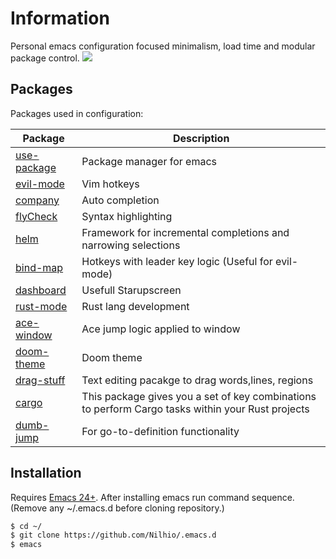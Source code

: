 # Information
Personal emacs configuration focused minimalism, load time and modular package control.
![](http://i.imgur.com/b7VGWE3.png)
## Packages
Packages used in configuration:

| Package | Description |
| ------ | ------ |
| [use-package](https://github.com/jwiegley/use-package) | Package manager for emacs|
| [evil-mode](https://github.com/emacs-evil/evil) | Vim hotkeys |
| [company](https://github.com/company-mode/company-mode) | Auto completion |
| [flyCheck](https://github.com/flycheck/flycheck) | Syntax highlighting |
| [helm](https://github.com/emacs-helm/helm) | Framework for incremental completions and narrowing selections |
| [bind-map](https://github.com/justbur/emacs-bind-map) | Hotkeys with leader key logic (Useful for evil-mode) |
| [dashboard](https://github.com/rakanalh/emacs-dashboard) | Usefull Starupscreen|
| [rust-mode](https://github.com/rust-lang/rust-mode) | Rust lang development|
| [ace-window](https://github.com/abo-abo/ace-window) | Ace jump logic applied to window| 
| [doom-theme](https://github.com/hlissner/emacs-doom-theme) | Doom theme |
| [drag-stuff](https://github.com/rejeep/drag-stuff.el) | Text editing pacakge to drag words,lines, regions| 
| [cargo](https://github.com/kwrooijen/cargo.el) | This package gives you a set of key combinations to perform Cargo tasks within your Rust projects |
| [dumb-jump](https://github.com/jacktasia/dumb-jump) | For go-to-definition functionality |

## Installation
Requires [Emacs 24+](https://www.gnu.org/software/emacs/). After installing emacs run command sequence. (Remove any ~/.emacs.d before cloning repository.)
```sh
$ cd ~/
$ git clone https://github.com/Nilhio/.emacs.d
$ emacs
```
